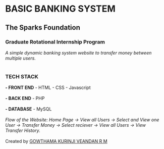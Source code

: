 # BASIC BANKING SYSTEM
## The Sparks Foundation
### Graduate Rotational Internship Program
*A simple dynamic banking system website to transfer money between multiple users.* <br/> <br/>
### TECH STACK
**- FRONT END**
    - HTML
    - CSS
    - Javascript <br/> <br/>
**- BACK END**
    - PHP <br/> <br/>
**- DATABASE**
    - MySQL <br/> <br/>
*Flow of the Website: Home Page -> View all Users -> Select and View one User -> Transfer Money -> Select reciever -> View all Users -> View Transfer History.* <br/> <br/>
Created by [GOWTHAMA KURINJI VEANDAN R M](linkedin.com/in/gowtham-kurinjiveandan-85ab85192)
